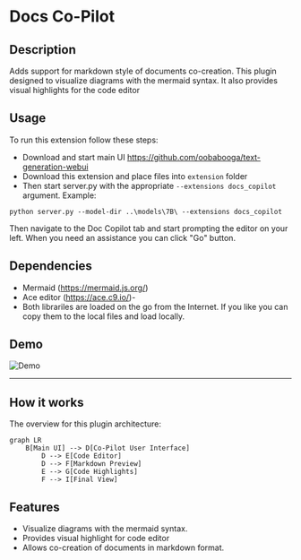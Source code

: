 # Docs Co-Pilot
## Description
Adds support for markdown style of documents co-creation. This plugin designed to visualize diagrams with the mermaid syntax.
It also provides visual highlights for the code editor
## Usage
To run this extension follow these steps:
- Download and start main UI https://github.com/oobabooga/text-generation-webui
- Download this extension and place files into `extension` folder
- Then start server.py with the appropriate `--extensions docs_copilot` argument. Example:
```
python server.py --model-dir ..\models\7B\ --extensions docs_copilot
```
Then navigate to the Doc Copilot tab and start prompting the editor on your left. When you need an assistance you can click "Go" button. 

## Dependencies
- Mermaid (https://mermaid.js.org/)
- Ace editor (https://ace.c9.io/)- 
- Both librariles are loaded on the go from the Internet. If you like you can copy them to the local files and load locally.

## Demo
![Demo](doc_copilot_overview.gif) 

-------
## How it works
The overview for this plugin architecture: 
```mermaid
graph LR
    B[Main UI] --> D[Co-Pilot User Interface]
        D --> E[Code Editor]
        D --> F[Markdown Preview]
        E --> G[Code Highlights]
        F --> I[Final View]
```
## Features
* Visualize diagrams with the mermaid syntax.
* Provides visual highlight for code editor
* Allows co-creation of documents in markdown format. 